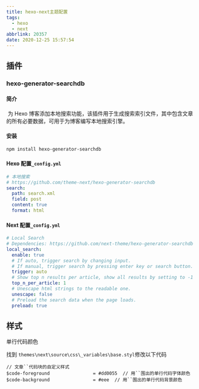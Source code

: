 ```yaml
---
title: hexo-next主题配置
tags:
  - hexo
  - next
abbrlink: 20357
date: 2020-12-25 15:57:54
---
```


## 插件

### hexo-generator-searchdb

#### 简介

​		为 Hexo 博客添加本地搜索功能，该插件用于生成搜索索引文件，其中包含文章的所有必要数据，可用于为博客编写本地搜索引擎。

#### 安装

```bash
npm install hexo-generator-searchdb
```

####  Hexo 配置`_config.yml`

```yaml
# 本地搜索
# https://github.com/theme-next/hexo-generator-searchdb
search:
  path: search.xml
  field: post
  content: true
  format: html
```

#### Next 配置`_config.yml`

```yaml
# Local Search
# Dependencies: https://github.com/next-theme/hexo-generator-searchdb
local_search:
  enable: true
  # If auto, trigger search by changing input.
  # If manual, trigger search by pressing enter key or search button.
  trigger: auto
  # Show top n results per article, show all results by setting to -1
  top_n_per_article: 1
  # Unescape html strings to the readable one.
  unescape: false
  # Preload the search data when the page loads.
  preload: true
```

## 样式

单行代码颜色

找到 `themes\next\source\css\_variables\base.styl`修改以下代码

```stylus
// 文章``代码块的自定义样式
$code-foreground                = #dd0055  // 用``围出的单行代码字体颜色
$code-background                = #eee  // 用``围出的单行代码背景颜色
```

